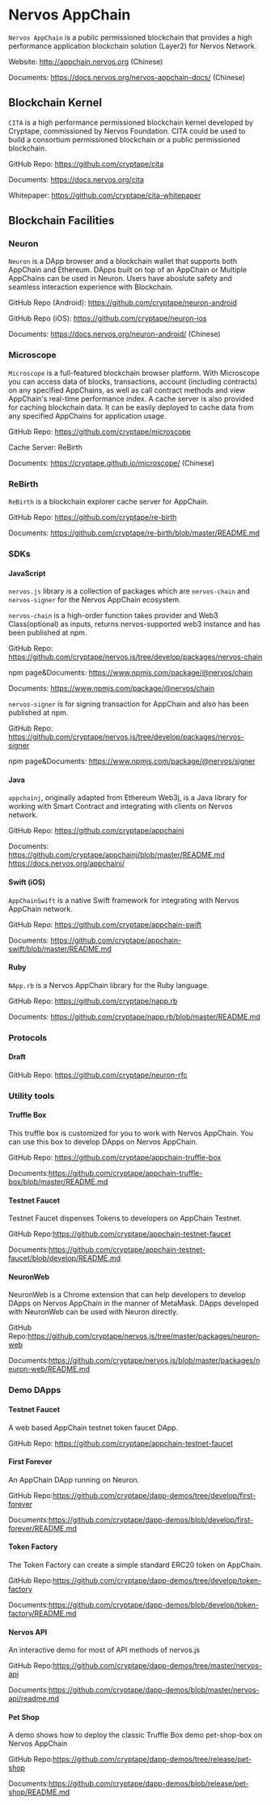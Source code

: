 # Nervos AppChain

`Nervos AppChain` is a public permissioned blockchain that provides a high performance application blockchain solution (Layer2) for Nervos Network.

Website: http://appchain.nervos.org (Chinese)

Documents: https://docs.nervos.org/nervos-appchain-docs/ (Chinese)

## Blockchain Kernel

`CITA` is a high performance permissioned blockchain kernel developed by Cryptape, commissioned by Nervos Foundation. CITA could be used to build a consortium permissioned blockchain or a public permissioned blockchain.

GitHub Repo: https://github.com/cryptape/cita

Documents: https://docs.nervos.org/cita

Whitepaper: https://github.com/cryptape/cita-whitepaper

## Blockchain Facilities

### Neuron

`Neuron` is a DApp browser and a blockchain wallet that supports both AppChain and Ethereum. DApps built on top of an AppChain or Multiple AppChains can be used in Neuron. Users have aboslute safety and seamless interaction experience with Blockchain.

GitHub Repo (Android): https://github.com/cryptape/neuron-android

GitHub Repo (iOS): https://github.com/cryptape/neuron-ios

Documents: https://docs.nervos.org/neuron-android/ (Chinese)

### Microscope

`Microscope` is a full-featured blockchain browser platform. With Microscope you can access data of blocks, transactions, account (including contracts) on any specified AppChains, as well as call contract methods and view AppChain's real-time performance index. A cache server is also provided for caching blockchain data. It can be easily deployed to cache data from any specified AppChains for application usage.

GitHub Repo: https://github.com/cryptape/microscope

Cache Server: ReBirth

Documents: https://cryptape.github.io/microscope/ (Chinese)

### ReBirth

`ReBirth` is a blockchain explorer cache server for AppChain.

GitHub Repo: https://github.com/cryptape/re-birth

Documents: https://github.com/cryptape/re-birth/blob/master/README.md

### SDKs

#### JavaScript

`nervos.js` library is a collection of packages which are `nervos-chain` and `nervos-signer` for the Nervos AppChain ecosystem.

`nervos-chain` is a high-order function takes provider and Web3 Class(optional) as inputs, returns nervos-supported web3 instance and has been published at npm.

GitHub Repo: https://github.com/cryptape/nervos.js/tree/develop/packages/nervos-chain

npm page&Documents: https://www.npmjs.com/package/@nervos/chain

Documents: https://www.npmjs.com/package/@nervos/chain

`nervos-signer` is for signing transaction for AppChain and also has been published at npm.

GitHub Repo: https://github.com/cryptape/nervos.js/tree/develop/packages/nervos-signer

npm page&Documents: https://www.npmjs.com/package/@nervos/signer


#### Java

`appchainj`, originally adapted from Ethereum Web3j, is a Java library for working with Smart Contract and integrating with clients on Nervos network.

GitHub Repo: https://github.com/cryptape/appchainj

Documents: https://github.com/cryptape/appchainj/blob/master/README.md  https://docs.nervos.org/appchainj/


#### Swift (iOS)

`AppChainSwift` is a native Swift framework for integrating with Nervos AppChain network.

GitHub Repo: https://github.com/cryptape/appchain-swift

Documents: https://github.com/cryptape/appchain-swift/blob/master/README.md

#### Ruby

`NApp.rb` is a Nervos AppChain library for the Ruby language.

GitHub Repo: https://github.com/cryptape/napp.rb

Documents: https://github.com/cryptape/napp.rb/blob/master/README.md

### Protocols

#### Draft
GitHub Repo: https://github.com/cryptape/neuron-rfc

### Utility tools

#### Truffle Box

This truffle box is customized for you to work with Nervos AppChain. You can use this box to develop DApps on Nervos AppChain.

GitHub Repo: https://github.com/cryptape/appchain-truffle-box

Documents:https://github.com/cryptape/appchain-truffle-box/blob/master/README.md

#### Testnet Faucet

Testnet Faucet dispenses Tokens to developers on AppChain Testnet.

GitHub Repo:https://github.com/cryptape/appchain-testnet-faucet

Documents:https://github.com/cryptape/appchain-testnet-faucet/blob/develop/README.md

#### NeuronWeb
NeuronWeb is a Chrome extension that can help developers to develop DApps on Nervos AppChain in the manner of MetaMask. DApps developed with NeuronWeb can be used with Neuron directly.

GitHub Repo:https://github.com/cryptape/nervos.js/tree/master/packages/neuron-web

Documents:https://github.com/cryptape/nervos.js/blob/master/packages/neuron-web/README.md

### Demo DApps

#### Testnet Faucet

A web based AppChain testnet token faucet DApp.

GitHub Repo: https://github.com/cryptape/appchain-testnet-faucet

#### First Forever

An AppChain DApp running on Neuron.

GitHub Repo:https://github.com/cryptape/dapp-demos/tree/develop/first-forever

Documents:https://github.com/cryptape/dapp-demos/blob/develop/first-forever/README.md

#### Token Factory

The Token Factory can create a simple standard ERC20 token on AppChain.

GitHub Repo:https://github.com/cryptape/dapp-demos/tree/develop/token-factory

Documents:https://github.com/cryptape/dapp-demos/blob/develop/token-factory/README.md

#### Nervos API

An interactive demo for most of API methods of nervos.js

GitHub Repo:https://github.com/cryptape/dapp-demos/tree/master/nervos-api

Documents:https://github.com/cryptape/dapp-demos/blob/master/nervos-api/readme.md

#### Pet Shop

A demo shows how to deploy the classic Truffle Box demo pet-shop-box on Nervos AppChain

GitHub Repo:https://github.com/cryptape/dapp-demos/tree/release/pet-shop

Documents:https://github.com/cryptape/dapp-demos/blob/release/pet-shop/README.md
